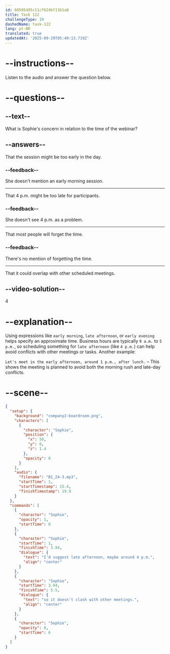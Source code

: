 ```yaml
---
id: 68595495c11cf62dbf11b1a8
title: Task 122
challengeType: 19
dashedName: task-122
lang: pt-BR
translated: true
updatedAt: '2025-09-29T05:49:13.719Z'
---
```


<!-- (Audio) Sophie: I'd suggest late afternoon, maybe around 4 p.m. so it doesn't clash with other meetings. -->

# --instructions--

Listen to the audio and answer the question below.

# --questions--

## --text--

What is Sophie's concern in relation to the time of the webinar?

## --answers--

That the session might be too early in the day.

### --feedback--

She doesn't mention an early morning session.

---

That 4 p.m. might be too late for participants.

### --feedback--

She doesn't see 4 p.m. as a problem.

---

That most people will forget the time.

### --feedback--

There's no mention of forgetting the time.

---

That it could overlap with other scheduled meetings.

## --video-solution--

4

# --explanation--

Using expressions like `early morning`, `late afternoon`, or `early evening` helps specify an approximate time. Business hours are typically `9 a.m.` to `5 p.m.`, so scheduling something for `late afternoon` (like `4 p.m.`) can help avoid conflicts with other meetings or tasks. Another example:

`Let's meet in the early afternoon, around 1 p.m., after lunch.` – This shows the meeting is planned to avoid both the morning rush and late-day conflicts.

# --scene--

```json
{
  "setup": {
    "background": "company2-boardroom.png",
    "characters": [
      {
        "character": "Sophie",
        "position": {
          "x": 50,
          "y": 0,
          "z": 1.4
        },
        "opacity": 0
      }
    ],
    "audio": {
      "filename": "B1_24-3.mp3",
      "startTime": 1,
      "startTimestamp": 15.4,
      "finishTimestamp": 19.9
    }
  },
  "commands": [
    {
      "character": "Sophie",
      "opacity": 1,
      "startTime": 0
    },
    {
      "character": "Sophie",
      "startTime": 1,
      "finishTime": 3.94,
      "dialogue": {
        "text": "I'd suggest late afternoon, maybe around 4 p.m.",
        "align": "center"
      }
    },
    {
      "character": "Sophie",
      "startTime": 3.94,
      "finishTime": 5.5,
      "dialogue": {
        "text": "so it doesn't clash with other meetings.",
        "align": "center"
      }
    },
    {
      "character": "Sophie",
      "opacity": 0,
      "startTime": 6
    }
  ]
}
```
